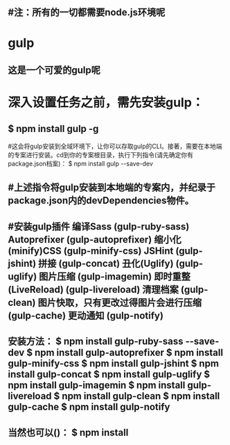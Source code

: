 #注：所有的一切都需要node.js环境呢
-------------------------------------
# gulp
这是一个可爱的gulp呢
-------------------------------------
# 深入设置任务之前，需先安装gulp：
$ npm install gulp -g
-------------------------------------------------
#这会将gulp安装到全域环境下，让你可以存取gulp的CLI。接著，需要在本地端的专案进行安装。cd到你的专案根目录，执行下列指令(请先确定你有package.json档案)：
$ npm install gulp --save-dev

#上述指令将gulp安装到本地端的专案内，并纪录于package.json内的devDependencies物件。
----------------------
#安装gulp插件
编译Sass (gulp-ruby-sass)
Autoprefixer (gulp-autoprefixer)
缩小化(minify)CSS (gulp-minify-css)
JSHint (gulp-jshint)
拼接 (gulp-concat)
丑化(Uglify) (gulp-uglify)
图片压缩 (gulp-imagemin)
即时重整(LiveReload) (gulp-livereload)
清理档案 (gulp-clean)
图片快取，只有更改过得图片会进行压缩 (gulp-cache)
更动通知 (gulp-notify)
-----------------------------------------
安装方法：
$ npm install gulp-ruby-sass --save-dev
$ npm install gulp-autoprefixer
$ npm install gulp-minify-css
$ npm install gulp-jshint
$ npm install gulp-concat
$ npm install gulp-uglify
$ npm install gulp-imagemin
$ npm install gulp-livereload
$ npm install gulp-clean
$ npm install gulp-cache
$ npm install gulp-notify
------------------------------------------
当然也可以()：
$ npm install
------------------------------------------
